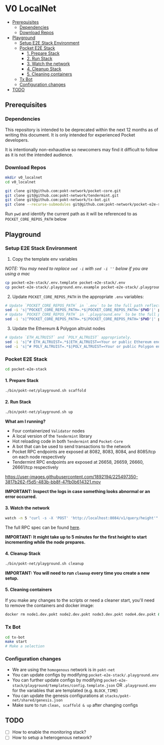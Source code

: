 # V0 LocalNet <!-- omit in toc -->

<!-- https://docs.google.com/presentation/d/1mk0XogopENCI_4WXXvSYm1_DG8EhRLIpwpZQNIA5vqM/edit#slide=id.p -->

- [Prerequisites](#prerequisites)
  - [Dependencies](#dependencies)
  - [Download Repos](#download-repos)
- [Playground](#playground)
  - [Setup E2E Stack Environment](#setup-e2e-stack-environment)
  - [Pocket E2E Stack](#pocket-e2e-stack)
    - [1. Prepare Stack](#1-prepare-stack)
    - [2. Run Stack](#2-run-stack)
    - [3. Watch the network](#3-watch-the-network)
    - [4. Cleanup Stack](#4-cleanup-stack)
    - [5. Cleaning containers](#5-cleaning-containers)
  - [Tx Bot](#tx-bot)
  - [Configuration changes](#configuration-changes)
- [TODO](#todo)

## Prerequisites

### Dependencies

This repository is intended to be deprecated within the next 12 months as of writing this document. It is only intended for experienced Pocket developers.

It is intentionally non-exhaustive so newcomers may find it difficult to follow as it is not the intended audience.

### Download Repos

```bash
mkdir v0_localnet
cd v0_localnet

git clone git@github.com:pokt-network/pocket-core.git
git clone git@github.com:pokt-network/tendermint.git
git clone git@github.com:pokt-network/tx-bot.git
git clone --recurse-submodules git@github.com:pokt-network/pocket-e2e-stack.git
```

Run `pwd` and identify the current path as it will be referenced to as `POCKET_CORE_REPOS_PATH` below

## Playground

### Setup E2E Stack Environment

1. Copy the template env variables

_NOTE: You may need to replace `sed -i` with `sed -i ''` below if you are using a mac_

```bash
cp pocket-e2e-stack/.env.template pocket-e2e-stack/.env
cp pocket-e2e-stack/.playground.env.example pocket-e2e-stack/.playground.env
```

2. Update `POCKET_CORE_REPOS_PATH` in the appropriate `.env` variables:

```bash
# Update `POCKET_CORE_REPOS_PATH` in `.env` to be the full path reflecting where you downloaded all the repos.
sed -i 's|^POCKET_CORE_REPOS_PATH=.*$|POCKET_CORE_REPOS_PATH='$PWD'|' pocket-e2e-stack/.env
# Update `POCKET_CORE_REPOS_PATH` in `.playground.env` to be the full path reflecting the path where you downloaded all the
sed -i 's|^POCKET_CORE_REPOS_PATH=.*$|POCKET_CORE_REPOS_PATH='$PWD'|' pocket-e2e-stack/.playground.env
```

3. Update the Ethereum & Polygon altruist nodes

```bash
# Update `ETH_ALTRUIST` and `POLY_ALTRUIST` appropriately.
sed -i 's|^# ETH_ALTRUIST=.*$|ETH_ALTRUIST=<Your or public Ethereum endpoint>|' pocket-e2e-stack/.env
sed -i 's|^# POLY_ALTRUIST=.*$|POLY_ALTRUIST=<Your or public Polygon endpoint>|' pocket-e2e-stack/.env
```

### Pocket E2E Stack

```bash
cd pocket-e2e-stack
```

#### 1. Prepare Stack

```bash
./bin/pokt-net/playground.sh scaffold
```

#### 2. Run Stack

```bash
./bin/pokt-net/playground.sh up
```

**What am I running?**

- Four containerized `Validator` nodes
- A local version of the `Tendermint` library
- Hot reloading code in both `Tendermint` and `Pocket-Core`
- A bot that can be used to send transactions to the network
- Pocket RPC endpoints are exposed at 8082, 8083, 8084, and 8085/tcp on each node respectively
- Tendermint RPC endpoints are exposed at 26658, 26659, 26660, 26661/tcp respectively

https://user-images.githubusercontent.com/1892194/225497350-3817b262-f5d5-483b-bb8f-47fb0b614321.mov

**IMPORTANT: Inspect the logs in case something looks abnormal or an error occurred.**

#### 3. Watch the network

```bash
watch -n 5 "curl -s -X 'POST' 'http://localhost:8084/v1/query/height'"
```

The full RPC spec can be found [here](https://editor.swagger.io/?url=https://raw.githubusercontent.com/pokt-network/pocket-core/staging/doc/specs/rpc-spec.yaml).

**IMPORTANT: It might take up to 5 minutes for the first height to start incrementing while the node prepares.**

#### 4. Cleanup Stack

```bash
./bin/pokt-net/playground.sh cleanup
```

**IMPORTANT: You will need to run `cleanup` every time you create a new setup.**

#### 5. Cleaning containers

If you make any changes to the scripts or need a cleaner start, you'll need to remove the containers and docker image:

```bash
docker rm node1.dev.pokt node2.dev.pokt node3.dev.pokt node4.dev.pokt && docker rmi playground/pocket-core
```

### Tx Bot

```bash
cd tx-bot
make start
# Make a selection
```

### Configuration changes

- We are using the `homogenous` network is in `pokt-net`
- You can update configs by modifying `pocket-e2e-stack/.playground.env`
- You can further update configs by modifying `pocket-e2e-stack/playground/templates/config.template.json` OR `.playground.env` for the variables that are templated (e.g. `BLOCK_TIME`)
- You can update the genesis configurations at `stacks/pokt-net/shared/genesis.json`
- Make sure to run `clean, scaffold & up` after changing configs

## TODO

- [ ] How to enable the monitoring stack?
- [ ] How to setup a heterogenous network?
